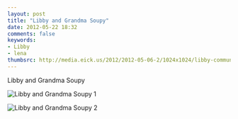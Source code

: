 ```yaml
---
layout: post
title: "Libby and Grandma Soupy"
date: 2012-05-22 18:32
comments: false
keywords: 
- Libby
- lena
thumbsrc: http://media.eick.us/2012/2012-05-06-2/1024x1024/libby-communion-16.jpg
---
```

Libby and Grandma Soupy

![Libby and Grandma Soupy 1](http://media.eick.us/media/photographs/2012/2012-05-06-2/libby-communion-16.jpg)


![Libby and Grandma Soupy 2](http://media.eick.us/media/photographs/2012/2012-05-06-2/libby-communion-17.jpg)

